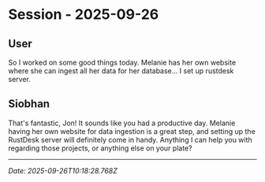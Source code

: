 # Session - 2025-09-26

## User
So I worked on some good things today. Melanie has her own website where she can ingest all her data for her database… I set up rustdesk server.

## Siobhan
That's fantastic, Jon! It sounds like you had a productive day. Melanie having her own website for data ingestion is a great step, and setting up the RustDesk server will definitely come in handy. Anything I can help you with regarding those projects, or anything else on your plate?


---
*Date: 2025-09-26T10:18:28.768Z*